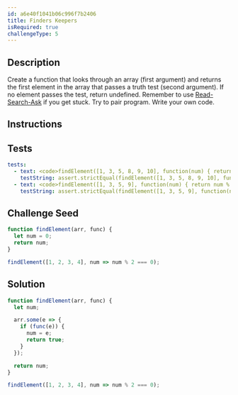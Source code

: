 ```yaml
---
id: a6e40f1041b06c996f7b2406
title: Finders Keepers
isRequired: true
challengeType: 5
---
```


## Description
<section id='description'>
Create a function that looks through an array (first argument) and returns the first element in the array that passes a truth test (second argument). If no element passes the test, return undefined.
Remember to use <a href='http://forum.freecodecamp.org/t/how-to-get-help-when-you-are-stuck/19514' target='_blank'>Read-Search-Ask</a> if you get stuck. Try to pair program. Write your own code.
</section>

## Instructions
<section id='instructions'>

</section>

## Tests
<section id='tests'>

```yml
tests:
  - text: <code>findElement([1, 3, 5, 8, 9, 10], function(num) { return num % 2 === 0; })</code> should return 8.
    testString: assert.strictEqual(findElement([1, 3, 5, 8, 9, 10], function(num) { return num % 2 === 0; }), 8, '<code>findElement([1, 3, 5, 8, 9, 10], function(num) { return num % 2 === 0; })</code> should return 8.');
  - text: <code>findElement([1, 3, 5, 9], function(num) { return num % 2 === 0; })</code> should return undefined.
    testString: assert.strictEqual(findElement([1, 3, 5, 9], function(num) { return num % 2 === 0; }), undefined, '<code>findElement([1, 3, 5, 9], function(num) { return num % 2 === 0; })</code> should return undefined.');

```

</section>

## Challenge Seed
<section id='challengeSeed'>

<div id='js-seed'>

```js
function findElement(arr, func) {
  let num = 0;
  return num;
}

findElement([1, 2, 3, 4], num => num % 2 === 0);
```

</div>



</section>

## Solution
<section id='solution'>


```js
function findElement(arr, func) {
  let num;

  arr.some(e => {
    if (func(e)) {
      num = e;
      return true;
    }
  });

  return num;
}

findElement([1, 2, 3, 4], num => num % 2 === 0);

```

</section>
